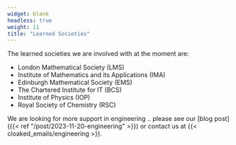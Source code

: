 ```yaml
---
widget: blank
headless: true
weight: 11
title: "Learned Societies"
---
```


The learned societies we are involved with at the moment are:

- London Mathematical Society (LMS)
- Institute of Mathematics and its Applications (IMA)
- Edinburgh Mathematical Society (EMS)
- The Chartered Institute for IT (BCS)
- Institute of Physics (IOP)
- Royal Society of Chemistry (RSC)

We are looking for more support in engineering .. please see our [blog post]({{< ref "/post/2023-11-20-engineering" >}}) or contact us at {{< cloaked_emails/engineering >}}.
